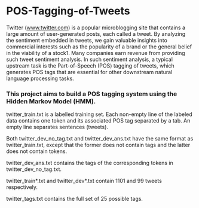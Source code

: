 # POS-Tagging-of-Tweets

Twitter (www.twitter.com) is a popular microblogging site that contains a large amount of user-generated posts, each called a tweet. By analyzing the sentiment embedded in tweets, we gain valuable insights into commercial interests such as the popularity of a brand or the general belief in the viability of a stock1. Many companies earn revenue from providing such tweet sentiment analysis. In such sentiment analysis, a typical upstream task is the Part-of-Speech (POS) tagging of tweets, which generates POS tags that are essential for other downstream natural language processing tasks.

### This project aims to build a POS tagging system using the Hidden Markov Model (HMM). 

twitter_train.txt is a labelled training set. Each non-empty line of the labeled data contains one token and its associated POS tag separated by a tab. An empty line separates sentences (tweets).

Both twitter_dev_no_tag.txt and twitter_dev_ans.txt have the same format as twitter_train.txt, except that the former does not contain tags and the latter does not contain tokens.

twitter_dev_ans.txt contains the tags of the corresponding tokens in twitter_dev_no_tag.txt.

twitter_train*.txt and twitter_dev*.txt contain 1101 and 99 tweets respectively.

twitter_tags.txt contains the full set of 25 possible tags.

